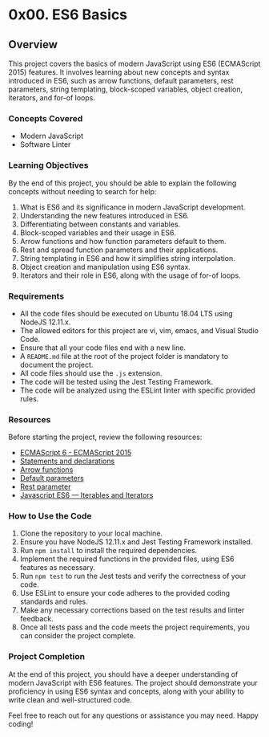 # 0x00. ES6 Basics

## Overview

This project covers the basics of modern JavaScript using ES6 (ECMAScript 2015) features. It involves learning about new concepts and syntax introduced in ES6, such as arrow functions, default parameters, rest parameters, string templating, block-scoped variables, object creation, iterators, and for-of loops.

### Concepts Covered

- Modern JavaScript
- Software Linter

### Learning Objectives

By the end of this project, you should be able to explain the following concepts without needing to search for help:

1. What is ES6 and its significance in modern JavaScript development.
2. Understanding the new features introduced in ES6.
3. Differentiating between constants and variables.
4. Block-scoped variables and their usage in ES6.
5. Arrow functions and how function parameters default to them.
6. Rest and spread function parameters and their applications.
7. String templating in ES6 and how it simplifies string interpolation.
8. Object creation and manipulation using ES6 syntax.
9. Iterators and their role in ES6, along with the usage of for-of loops.

### Requirements

- All the code files should be executed on Ubuntu 18.04 LTS using NodeJS 12.11.x.
- The allowed editors for this project are vi, vim, emacs, and Visual Studio Code.
- Ensure that all your code files end with a new line.
- A `README.md` file at the root of the project folder is mandatory to document the project.
- All code files should use the `.js` extension.
- The code will be tested using the Jest Testing Framework.
- The code will be analyzed using the ESLint linter with specific provided rules.

### Resources

Before starting the project, review the following resources:

- [ECMAScript 6 - ECMAScript 2015](https://262.ecma-international.org/6.0/)
- [Statements and declarations](https://developer.mozilla.org/en-US/docs/Web/JavaScript/Guide/Grammar_and_types#declarations)
- [Arrow functions](https://developer.mozilla.org/en-US/docs/Web/JavaScript/Reference/Functions/Arrow_functions)
- [Default parameters](https://developer.mozilla.org/en-US/docs/Web/JavaScript/Reference/Functions/Default_parameters)
- [Rest parameter](https://developer.mozilla.org/en-US/docs/Web/JavaScript/Reference/Functions/rest_parameters)
- [Javascript ES6 — Iterables and Iterators](https://dev.to/gspteck/javascript-es6---iterables-and-iterators)

### How to Use the Code

1. Clone the repository to your local machine.
2. Ensure you have NodeJS 12.11.x and Jest Testing Framework installed.
3. Run `npm install` to install the required dependencies.
4. Implement the required functions in the provided files, using ES6 features as necessary.
5. Run `npm test` to run the Jest tests and verify the correctness of your code.
6. Use ESLint to ensure your code adheres to the provided coding standards and rules.
7. Make any necessary corrections based on the test results and linter feedback.
8. Once all tests pass and the code meets the project requirements, you can consider the project complete.

### Project Completion

At the end of this project, you should have a deeper understanding of modern JavaScript with ES6 features. The project should demonstrate your proficiency in using ES6 syntax and concepts, along with your ability to write clean and well-structured code.

Feel free to reach out for any questions or assistance you may need. Happy coding!
